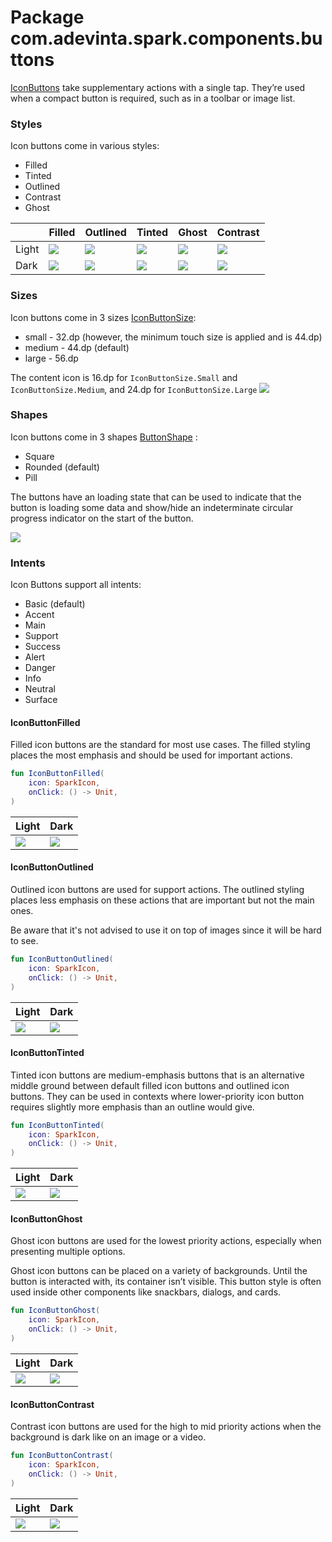 # Package com.adevinta.spark.components.buttons

[IconButtons](https://spark.adevinta.com/1186e1705/p/2352e9-icon-button/b/32e1a2) take supplementary
actions with a single tap. They’re used when a compact button is required, such as in a toolbar or
image list.

### Styles

Icon buttons come in various styles:

- Filled
- Tinted
- Outlined
- Contrast
- Ghost

|       | Filled                                                                                                                 | Outlined                                                                                                                 | Tinted                                                                                                                 | Ghost                                                                                                                 | Contrast                                                                                                                 |
|-------|------------------------------------------------------------------------------------------------------------------------|--------------------------------------------------------------------------------------------------------------------------|------------------------------------------------------------------------------------------------------------------------|-----------------------------------------------------------------------------------------------------------------------|--------------------------------------------------------------------------------------------------------------------------|
| Light | ![](../../images/com.adevinta.spark_PreviewScreenshotTests_preview_tests_iconbuttons_iconbuttonfilledmedium_light.png) | ![](../../images/com.adevinta.spark_PreviewScreenshotTests_preview_tests_iconbuttons_iconbuttonoutlinedmedium_light.png) | ![](../../images/com.adevinta.spark_PreviewScreenshotTests_preview_tests_iconbuttons_iconbuttontintedmedium_light.png) | ![](../../images/com.adevinta.spark_PreviewScreenshotTests_preview_tests_iconbuttons_iconbuttonghostmedium_light.png) | ![](../../images/com.adevinta.spark_PreviewScreenshotTests_preview_tests_iconbuttons_iconbuttoncontrastmedium_light.png) |
| Dark  | ![](../../images/com.adevinta.spark_PreviewScreenshotTests_preview_tests_iconbuttons_iconbuttonfilledmedium_dark.png)  | ![](../../images/com.adevinta.spark_PreviewScreenshotTests_preview_tests_iconbuttons_iconbuttonoutlinedmedium_dark.png)  | ![](../../images/com.adevinta.spark_PreviewScreenshotTests_preview_tests_iconbuttons_iconbuttontintedmedium_dark.png)  | ![](../../images/com.adevinta.spark_PreviewScreenshotTests_preview_tests_iconbuttons_iconbuttonghostmedium_dark.png)  | ![](../../images/com.adevinta.spark_PreviewScreenshotTests_preview_tests_iconbuttons_iconbuttoncontrastmedium_dark.png)  |

### Sizes

Icon buttons come in 3 sizes [IconButtonSize](IconButtonSize.kt):

- small - 32.dp (however, the minimum touch size is applied and is 44.dp)
- medium - 44.dp (default)
- large - 56.dp

The content icon is 16.dp for `IconButtonSize.Small` and `IconButtonSize.Medium`, and 24.dp
for `IconButtonSize.Large`
![](../../images/com.adevinta.spark_PreviewScreenshotTests_preview_tests_iconbuttons_iconbuttons_light.png)

### Shapes
Icon buttons come in 3 shapes [ButtonShape](ButtonShape.kt) :
- Square
- Rounded (default)
- Pill

The buttons have an loading state that can be used to indicate that the button is loading some
data and show/hide an indeterminate circular progress indicator on the start of the button.

![](../../images/loading-button.gif)

### Intents

Icon Buttons support all intents:
- Basic (default)
- Accent
- Main
- Support
- Success
- Alert
- Danger
- Info
- Neutral
- Surface

#### IconButtonFilled

Filled icon buttons are the standard for most use cases. The filled styling places the most
emphasis and should be used for important actions.

```kotlin
fun IconButtonFilled(
    icon: SparkIcon,
    onClick: () -> Unit,
)
```

| Light                                                                                                                  | Dark                                                                                                                  |
|------------------------------------------------------------------------------------------------------------------------|-----------------------------------------------------------------------------------------------------------------------|
| ![](../../images/com.adevinta.spark_PreviewScreenshotTests_preview_tests_iconbuttons_iconbuttonfilledmedium_light.png) | ![](../../images/com.adevinta.spark_PreviewScreenshotTests_preview_tests_iconbuttons_iconbuttonfilledmedium_dark.png) |

#### IconButtonOutlined

Outlined icon buttons are used for support actions. The outlined styling places less emphasis on these
actions that are important but not the main ones.

Be aware that it's not advised to use it on top of images since it will be hard to see.

```kotlin
fun IconButtonOutlined(
    icon: SparkIcon,
    onClick: () -> Unit,
)
```

| Light                                                                                                                    | Dark                                                                                                                    |
|--------------------------------------------------------------------------------------------------------------------------|-------------------------------------------------------------------------------------------------------------------------|
| ![](../../images/com.adevinta.spark_PreviewScreenshotTests_preview_tests_iconbuttons_iconbuttonoutlinedmedium_light.png) | ![](../../images/com.adevinta.spark_PreviewScreenshotTests_preview_tests_iconbuttons_iconbuttonoutlinedmedium_dark.png) |

#### IconButtonTinted

Tinted icon buttons are medium-emphasis buttons that is an alternative middle ground between
default filled icon buttons and outlined icon buttons. They can be used in contexts where lower-priority
icon button requires slightly more emphasis than an outline would give.

```kotlin
fun IconButtonTinted(
    icon: SparkIcon,
    onClick: () -> Unit,
)
```

| Light                                                                                                                  | Dark                                                                                                                  |
|------------------------------------------------------------------------------------------------------------------------|-----------------------------------------------------------------------------------------------------------------------|
| ![](../../images/com.adevinta.spark_PreviewScreenshotTests_preview_tests_iconbuttons_iconbuttontintedmedium_light.png) | ![](../../images/com.adevinta.spark_PreviewScreenshotTests_preview_tests_iconbuttons_iconbuttontintedmedium_dark.png) |

#### IconButtonGhost

Ghost icon buttons are used for the lowest priority actions, especially when presenting multiple options.

Ghost icon buttons can be placed on a variety of backgrounds. Until the button is interacted with, its
container isn’t visible.
This button style is often used inside other components like snackbars, dialogs, and cards.

```kotlin
fun IconButtonGhost(
    icon: SparkIcon,
    onClick: () -> Unit,
)
```

| Light                                                                                                                 | Dark                                                                                                                 |
|-----------------------------------------------------------------------------------------------------------------------|----------------------------------------------------------------------------------------------------------------------|
| ![](../../images/com.adevinta.spark_PreviewScreenshotTests_preview_tests_iconbuttons_iconbuttonghostmedium_light.png) | ![](../../images/com.adevinta.spark_PreviewScreenshotTests_preview_tests_iconbuttons_iconbuttonghostmedium_dark.png) |

#### IconButtonContrast

Contrast icon buttons are used for the high to mid priority actions when the background is dark like on
an image or a video.

```kotlin
fun IconButtonContrast(
    icon: SparkIcon,
    onClick: () -> Unit,
)
```

| Light                                                                                                                    | Dark                                                                                                                    |
|--------------------------------------------------------------------------------------------------------------------------|-------------------------------------------------------------------------------------------------------------------------|
| ![](../../images/com.adevinta.spark_PreviewScreenshotTests_preview_tests_iconbuttons_iconbuttoncontrastmedium_light.png) | ![](../../images/com.adevinta.spark_PreviewScreenshotTests_preview_tests_iconbuttons_iconbuttoncontrastmedium_dark.png) |
